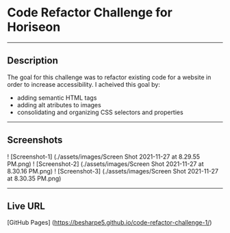 # Code Refactor Challenge for Horiseon
***
## Description
The goal for this challenge was to refactor existing code for a website in order to increase accessibility. I acheived this goal by: 

* adding semantic HTML tags
* adding alt atributes to images
* consolidating and organizing CSS selectors and properties 

***

## Screenshots
! [Screenshot-1] (./assets/images/Screen Shot 2021-11-27 at 8.29.55 PM.png)
! [Screenshot-2] (./assets/images/Screen Shot 2021-11-27 at 8.30.16 PM.png)
! [Screenshot-3] (./assets/images/Screen Shot 2021-11-27 at 8.30.35 PM.png)

***

## Live URL
[GitHub Pages] (https://besharpe5.github.io/code-refactor-challenge-1/)
